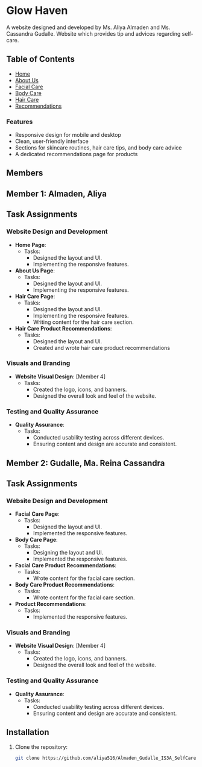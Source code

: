 # Glow Haven
A website designed and developed by Ms. Aliya Almaden and Ms. Cassandra Gudalle.
Website which provides tip and advices regarding self-care.

## Table of Contents
- [Home](index.html)
- [About Us](about.html)
- [Facial Care](facial.html)
- [Body Care](body.html)
- [Hair Care](hair.html)
- [Recommendations](recos.html)

### Features
- Responsive design for mobile and desktop
- Clean, user-friendly interface
- Sections for skincare routines, hair care tips, and body care advice
- A dedicated recommendations page for products

## Members

## **Member 1**: Almaden, Aliya 
## Task Assignments

### Website Design and Development
- **Home Page**:
  - Tasks: 
    - Designed the layout and UI.
    - Implementing the responsive features.
- **About Us Page**: 
  - Tasks: 
    - Designed the layout and UI.
    - Implementing the responsive features.
- **Hair Care Page**: 
  - Tasks: 
    - Designed the layout and UI.
    - Implementing the responsive features.
    - Writing content for the hair care section.
- **Hair Care Product Recommendations**: 
  - Tasks: 
    - Designed the layout and UI.
    - Created and wrote hair care product recommendations

### Visuals and Branding
- **Website Visual Design**: [Member 4]
  - Tasks:
    - Created the logo, icons, and banners.
    - Designed the overall look and feel of the website.

### Testing and Quality Assurance
- **Quality Assurance**:
  - Tasks:
    - Conducted usability testing across different devices.
    - Ensuring content and design are accurate and consistent.

  
## **Member 2**: Gudalle, Ma. Reina Cassandra 
## Task Assignments

### Website Design and Development
- **Facial Care Page**:
  - Tasks: 
    - Designed the layout and UI.
    - Implemented the responsive features.
- **Body Care Page**: 
  - Tasks: 
    - Designing the layout and UI.
    - Implemented the responsive features.
- **Facial Care Product Recommendations**: 
  - Tasks: 
    - Wrote content for the facial care section.
- **Body Care Product Recommendations**: 
  - Tasks: 
    - Wrote content for the facial care section.
- **Product Recommendations**: 
  - Tasks: 
     - Implemented the responsive features.

### Visuals and Branding
- **Website Visual Design**: [Member 4]
  - Tasks:
    - Created the logo, icons, and banners.
    - Designed the overall look and feel of the website.

### Testing and Quality Assurance
- **Quality Assurance**:
  - Tasks:
    - Conducted usability testing across different devices.
    - Ensuring content and design are accurate and consistent.

## Installation
1. Clone the repository:
   ```bash
   git clone https://github.com/aliya516/Almaden_Gudalle_IS3A_SelfCare.git

